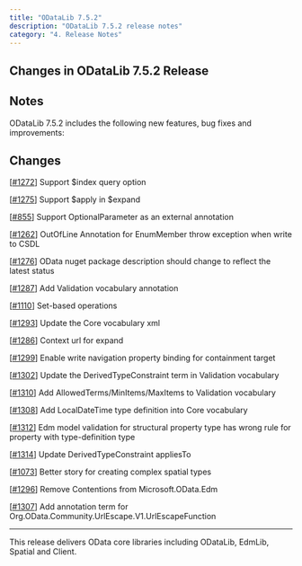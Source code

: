 ```yaml
---
title: "ODataLib 7.5.2"
description: "ODataLib 7.5.2 release notes"
category: "4. Release Notes"
---
```


## Changes in ODataLib 7.5.2 Release ##

## Notes ##

ODataLib 7.5.2 includes the following new features, bug fixes and improvements:

## Changes ##

[[#1272](https://github.com/OData/odata.net/issues/1272)] Support $index query option

[[#1275](https://github.com/OData/odata.net/issues/1275)] Support $apply in $expand

[[#855](https://github.com/OData/odata.net/issues/855)] Support OptionalParameter as an external annotation

[[#1262](https://github.com/OData/odata.net/issues/1262)] OutOfLine Annotation for EnumMember throw exception when write to CSDL

[[#1276](https://github.com/OData/odata.net/issues/1276)] OData nuget package description should change to reflect the latest status

[[#1287](https://github.com/OData/odata.net/issues/1287)] Add Validation vocabulary annotation

[[#1110](https://github.com/OData/odata.net/pull/1110)] Set-based operations

[[#1293](https://github.com/OData/odata.net/pull/1293)] Update the Core vocabulary xml

[[#1286](https://github.com/OData/odata.net/pull/1286)] Context url for expand

[[#1299](https://github.com/OData/odata.net/issues/1299)] Enable write navigation property binding for containment target

[[#1302](https://github.com/OData/odata.net/pull/1302)] Update the DerivedTypeConstraint term in Validation vocabulary

[[#1310](https://github.com/OData/odata.net/pull/1310)] Add AllowedTerms/MinItems/MaxItems to Validation vocabulary

[[#1308](https://github.com/OData/odata.net/pull/1308)] Add LocalDateTime type definition into Core vocabulary

[[#1312](https://github.com/OData/odata.net/issues/1312)] Edm model validation for structural property type has wrong rule for property with type-definition type

[[#1314](https://github.com/OData/odata.net/pull/1314)] Update DerivedTypeConstraint appliesTo

[[#1073](https://github.com/OData/odata.net/issues/1073)] Better story for creating complex spatial types

[[#1296](https://github.com/OData/odata.net/issues/1296)] Remove Contentions from Microsoft.OData.Edm

[[#1307](https://github.com/OData/odata.net/pull/1307)] Add annotation term for Org.OData.Community.UrlEscape.V1.UrlEscapeFunction


---

This release delivers OData core libraries including ODataLib, EdmLib, Spatial and Client.